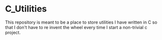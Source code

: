# C_Utilities

This repository is meant to be a place to store utilities I have written in C so that I don't have to re invent the wheel every time I start a non-trivial c project.
